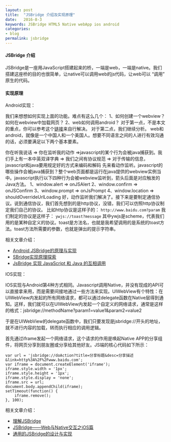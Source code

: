 ```yaml
---
layout: post
title:  "JSBridge 介绍及实现原理"
date:   2016-8-3
keywords: JSBridge HTML5 Native webApp ios android
categories:
- blog
permalink: jsbridge
---
```



####  **JSBridge 介绍**
JSBridge是一座用JavaScript搭建起来的桥，一端是web，一端是native。我们搭建这座桥的目的也很简单，让native可以调用web的js代码，让web可以 “调用” 原生的代码。

#### **实现原理**

Android实现：

我们来想想如何实现上面的功能。难点有这么几个：
1、如何创建一个webview？如何在webview中加载网页？
2、web如何调用android？
对于第一点，不是本文的重点，你可以参考这个[链接](http://blog.csdn.net/fengyuzhengfan/article/details/38326861)来自行解决。
对于第二点，我们继续分析。
web和android，就像是一个中国人和一个美国人。想要不同语言之间的人进行有效沟通的话，必须要满足以下两个基本要素。

你在听我说话 => 你在监听我的动作 =>javascript的某个行为会被java捕获到。我们手上有一本中英双译字典 => 我们之间有协议规范 => 对于传输的信息，javascript和java要用规定好的方式来编码和解码
先来看动作监听。javascript的哪些操作会被java捕获到？整个web页面都是运行在java提供的webview实例当中。javascript执行以下四种行为会被webview监听到，箭头后面是对应触发的Java方法。
1、window.alert => onJSAlert
2、window.confirm => onJSConfirm
3、window.prompt => onJsPrompt
4、window.location => shouldOverrideUrlLoading
好，动作监听我们解决了。接下来是要制定通信协议。说到通信协议，我们首先想到的是http协议，没错，我们可以仿照http协议制定我们自己的协议。
比如http协议是这样子的： `http://www.baidu.com?param`
我们制定的协议是这样子： `ywjs://toast?message`
其中ywjs是scheme，代表我们用的是某种自定义的协议。toast是方法名，也就是我希望调用的是系统的toast方法。toast方法所需要的参数，也就是弹出的提示字符串。

相关文章介绍：

- [Android JSBridge的原理与实现](http://blog.csdn.net/sbsujjbcy/article/details/50752595)
- [SBridge实现原理探索](https://github.com/youngwind/blog/issues/76)
- [JsBridge 实现 JavaScript 和 Java 的互相调用](https://gold.xitu.io/entry/573534f82e958a0069b27646)



IOS实现：

IOS实现与Android第4种方式相同。Javascript调用Native，并没有现成的API可以直接拿来用，而是需要间接地通过一些方法来实现。UIWebView有个特性：在UIWebView内发起的所有网络请求，都可以通过delegate函数在Native层得到通知。这样，我们就可以在UIWebView内发起一个自定义的网络请求，通常是这样的格式：jsbridge://methodName?param1=value1&param2=value2

于是在UIWebView的delegate函数中，我们只要发现是jsbridge://开头的地址，就不进行内容的加载，转而执行相应的调用逻辑。

首先通过iframe发起一个网络请求，这个请求的作用是唤起Native APP的分享组件，将网页分享到朋友圈或分享给其他好友。JS端的核心代码如下所示：

	var url = 'jsbridge://doAction?title=分享标题&desc=分享描述&link=http%3A%2F%2Fwww.baidu.com';
	var iframe = document.createElement('iframe');
	iframe.style.width = '1px';
	iframe.style.height = '1px';
	iframe.style.display = 'none';
	iframe.src = url;
	document.body.appendChild(iframe);
	setTimeout(function() {
	    iframe.remove();
	}, 100);

相关文章介绍：

- [理解JSBridge](http://travelchu.com/2016/03/14/%E7%90%86%E8%A7%A3JSBridge/)
- [JSBridge——Web与Native交互之iOS篇](http://www.jianshu.com/p/9fd80b785de1)
- [通用的JSBridge的设计与实现](http://philonpang.github.io/blog/2015/05/29/jsbridge/)
